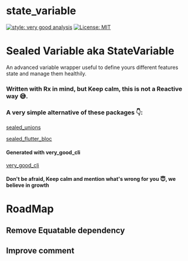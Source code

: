 # state_variable

[![style: very good analysis][very_good_analysis_badge]][very_good_analysis_link]
[![License: MIT][license_badge]][license_link]

# Sealed Variable aka StateVariable

An advanced variable wrapper useful to define yours different features state
and manage them healthily.

### Written with Rx in mind, but Keep calm, this is not a Reactive way 😅.

### A very simple alternative of these packages 👇:

[sealed_unions](https://pub.dev/packages/sealed_unions)

[sealed_flutter_bloc](https://pub.dev/packages/sealed_flutter_bloc)

#### Generated with very_good_cli

[very_good_cli](https://pub.dev/packages/very_good_cli)

#### Don't be afraid, Keep calm and mention what's wrong for you 😇, we believe in growth


[license_badge]: https://img.shields.io/badge/license-MIT-blue.svg
[license_link]: https://opensource.org/licenses/MIT
[very_good_analysis_badge]: https://img.shields.io/badge/style-very_good_analysis-B22C89.svg
[very_good_analysis_link]: https://pub.dev/packages/very_good_analysis

# RoadMap

## Remove Equatable dependency

## Improve comment
